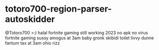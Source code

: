 # totoro700-region-parser-autoskidder
@Totoro700 >:) halal fortnite gaming still working 2023 no apk no virus fortnite gaming sussy amogus at 3am baby gronk skibidi toilet livvy dunne fantum tax at 3am ohio rizz
